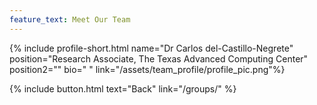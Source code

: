 ```yaml
---
feature_text: Meet Our Team
---
```

{% include profile-short.html name="Dr Carlos del-Castillo-Negrete" position="Research Associate, The Texas Advanced Computing Center" position2=""  bio="
" link="/assets/team_profile/profile_pic.png"%}



[]()


{% include button.html text="Back" link="/groups/" %}

